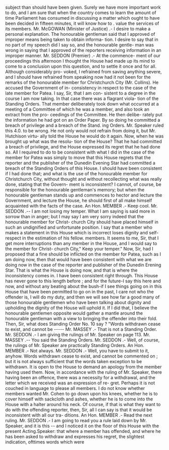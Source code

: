 subject than should have been given. Surely we have more important work to do, and I am sure that when the country comes to learn the amount of time Parliament has consumed in discussing a matter which ought to have been decided in fifteen minutes, it will know how to . value the services of its members. Mr. McGOWAN (Minister of Justice) .- I desire to make a personal explanation. The honourable gentleman said that I approved of improper means being taken to obtain informa- tion. I desire to say that in no part of my speech did I say so, and the honourable gentle- man was wrong in saying that I approved of the reporters receiving information in an improper manner. Mr. SEDDON (Premier) .- At the commence- ment of our proceedings this afternoon I thought the House had made up its mind to come to a conclusion upon this question, and to settle it once and for all. Although considerably pro- voked, I refrained from saving anything severe, and I should have refrained from speaking now had it not been for the remarks of the honourable member for Christchurch City (Mr. Collins). He accused the Government of in- consistency in respect to the case of the late member for Patea. I say, Sir, that I am con- sistent to a degree in the course I am now taking. In that case there was a flagrant viola- tion of the Standing Orders. That member deliberately took down what occurred at a meeting of a Committee of which he was a member, and also took an extract from the pro- ceedings of the Committee. He then delibe- rately put the information he had got on an Order Paper. By so doing he committed a breach of privilege and a breach of the Stand. ing Orders. Mr. Speaker ruled this 4.0. to be wrong. He not only would not refrain from doing it, but Mr. Hutchison virtu- ally told the House he would do it again. Now, when he was brought up what was the resolu- tion of the House? That he had committed a breach of privilege, and the House expressed its regret that he had done so. All I required to do to be consistent with what I did in the case of the member for Patea was simply to move that this House regrets that the reporter and the publisher of the Dunedin Evening Star had committed a breach of the Standing Orders of this House. I should have been consistent if I had done that; and what is the use of the honourable member for Christchurch City, without thought and without recollecting what was really done, stating that the Govern- ment is inconsistent? I cannot, of course, be responsible for the honourable gentleman's memory; but when the honourable gentleman stands up and commences to hector and lecture the Government, and lecture the House, he should first of all make himself acquainted with the facts of the case. An Hon. MEMBER .- Keep cool. Mr. SEDDON .-- I am not losing my temper. What I am saying is said more in sorrow than in anger; but I may say I am very sorry indeed that the honourable member for Christ- church City should have placed himself in such an undignified and unfortunate position. I say that a member who makes a statement in this House which is incorrect loses dignity and self-respect in the estimation of his fellow. members. It seems to me, Sir, that I get more interruptions than any member in the House, and I would say to the member for Christ- church City," Keep your temper." Now, Sir, had I proposed that a fine should be inflicted on the member for Patea, such as I am doing now, then that would have been consistent with what we are doing now in the case of the reporter and publisher of the Dunedin Erening Star. That is what the House is doing now, and that is where the inconsistency comes in. I have been consistent right through. This House has never gone to this length before ; and for the future-I say this here and now, and without any beating about the bush-if I see things going on in this House that have been permitted to go on in the past, I care not who the offender is, I will do my duty, and then we will see how far a good many of those honourable gentlemen who have been talking about dignity and upholding the dignity of the House will uphold it. If I did that, I believe the honourable gentlemen opposite would gather a mantle around the honourable gentleman with a view to bringing the offender into their fold. Then, Sir, what does Standing Order No. 10 say ? "Words withdrawn cease to exist, and cannot be ----- Mr. MASSEY .- That is not a Standing Order. Mr. SEDDON .- I am giving the rulings of Mr. Speaker on page 113. Mr. MASSEY .-- You said the Standing Orders. Mr. SEDDON .- Well, of course, the rulings of Mr. Speaker are practically Standing Orders. An Hon. MEMBER .- Not always. Mr. SEDDON .- Well, you have to submit to it, anyhow. Words withdrawn cease to exist, and cannot be commented on ; but it is not always sufficient that the words taken exception to be withdrawn. It is open to the House to demand an apology from the member having used them. Now, in accordance with the ruling of Mr. Speaker, there having been an offence, there was a necessity for a withdrawal, and the letter which we received was an expression of re- gret. Perhaps it is not couched in language to please all members. I do not know whether members wanted Mr. Cohen to go down upon his knees, whether he is to cover himself with sackcloth and ashes, whether he is to come into the House with a halter around his neck. Of course, if that is what they want to do with the offending reporter, then, Sir, all I can say is that it would be inconsistent with all our tra- ditions. An Hon. MEMBER .- Read the next ruling. Mr. SEDDON .- I am going to read you a rule laid down by Mr. Speaker, and it is this -- and I noticed it on the floor of this House with the present Acting.Speaker: that where a member has offended, and where he has been asked to withdraw and expresses his regret, the slightest indication, ofttimes words which were 